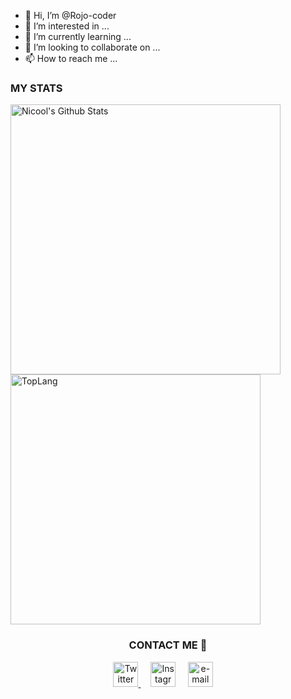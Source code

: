 - 👋 Hi, I’m @Rojo-coder
- 👀 I’m interested in ...
- 🌱 I’m currently learning ...
- 💞️ I’m looking to collaborate on ...
- 📫 How to reach me ...

<h3>MY STATS</h3>
<a><img width="432" img align="left" alt="Nicool's Github Stats" src="https://github-readme-stats.vercel.app/api?username=Rojo_coder&show_icons=true&theme=gotham" class="responsive" />
</a><a><img width="400" img align="center" alt="TopLang" src="https://github-readme-stats.vercel.app/api/top-langs/?username=Rojo_coder&layout=compact&hide=html&theme=gotham" class="responsive"/></a>  
<h3 align="center">CONTACT ME 🤙</h3>
<p align="center">
    <!-- twitter -->
    <a href="https://twitter.com/NicoolRojo"><img src="https://webtus.net/wp-content/uploads/2016/05/Icon-Twitter.png" width="40px" alt="Twitter"> </a> &nbsp; &nbsp;
    <!-- Instagram-->
    <a href="https://www.instagram.com/nicool1015/?hl=es-la"><img src="https://www.scouts.org.ar/wp-content/uploads/2019/05/logo-ig.png" width="40px" alt="Instagrma"></a> &nbsp; &nbsp;
    <!-- gmail-->
    <a href="mailto:nicoolrojo@gmail.com"><img src="https://i.pinimg.com/originals/84/7c/08/847c083cc09040091439e3c05d1fedde.png" width="40px" alt="e-mail"></a> &nbsp; &nbsp;
</p>
